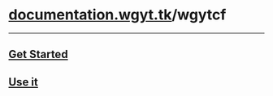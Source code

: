 # [documentation.wgyt.tk](https://documentation.wgyt.tk)/wgytcf
_________________
## [Get Started](/wgytcf/start)
## [Use it](/wgytcf/use)
